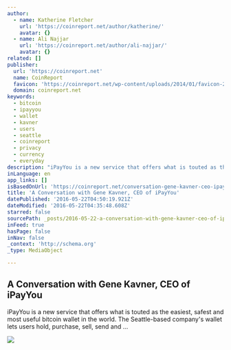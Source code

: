 ```yaml
---
author:
  - name: Katherine Fletcher
    url: 'https://coinreport.net/author/katherine/'
    avatar: {}
  - name: Ali Najjar
    url: 'https://coinreport.net/author/ali-najjar/'
    avatar: {}
related: []
publisher:
  url: 'https://coinreport.net'
  name: CoinReport
  favicon: 'https://coinreport.net/wp-content/uploads/2014/01/favicon-2.ico'
  domain: coinreport.net
keywords:
  - bitcoin
  - ipayyou
  - wallet
  - kavner
  - users
  - seattle
  - coinreport
  - privacy
  - currency
  - everyday
description: "iPayYou is a new service that offers what is touted as the easiest, safest and most useful bitcoin wallet in the world. The Seattle-based company's wallet lets users hold, purchase, sell, send and ..."
inLanguage: en
app_links: []
isBasedOnUrl: 'https://coinreport.net/conversation-gene-kavner-ceo-ipayyou/'
title: 'A Conversation with Gene Kavner, CEO of iPayYou'
datePublished: '2016-05-22T04:50:19.921Z'
dateModified: '2016-05-22T04:35:48.608Z'
starred: false
sourcePath: _posts/2016-05-22-a-conversation-with-gene-kavner-ceo-of-ipayyou.md
inFeed: true
hasPage: false
inNav: false
_context: 'http://schema.org'
_type: MediaObject

---
```

<article style=""><h1>A Conversation with Gene Kavner, CEO of iPayYou</h1><p>iPayYou is a new service that offers what is touted as the easiest, safest and most useful bitcoin wallet in the world. The Seattle-based company's wallet lets users hold, purchase, sell, send and ...</p><img src="https://coinreport.net/wp-content/uploads/2016/05/iPayYou-founder-Gene-Kavner-150x150.jpg" /></article>